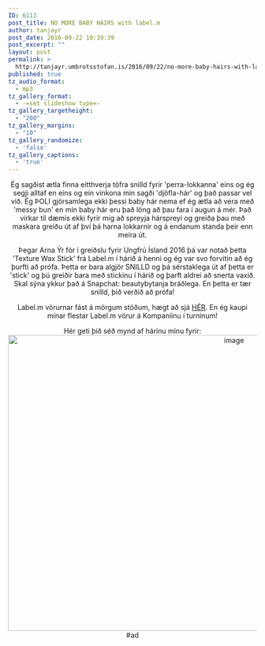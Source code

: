 ```yaml
---
ID: 6113
post_title: NO MORE BABY HAIRS with label.m
author: tanjayr
post_date: 2016-09-22 10:39:39
post_excerpt: ""
layout: post
permalink: >
  http://tanjayr.umbrotsstofan.is/2016/09/22/no-more-baby-hairs-with-label-m/
published: true
tz_audio_format:
  - mp3
tz_gallery_format:
  - -=set slideshow type=-
tz_gallery_targetheight:
  - "200"
tz_gallery_margins:
  - "10"
tz_gallery_randomize:
  - 'false'
tz_gallery_captions:
  - 'true'
---
```

<p style="text-align: center;">Ég sagðist ætla finna eitthverja töfra snilld fyrir 'perra-lokkanna' eins og ég segji alltaf en eins og ein vinkona min sagði 'djöfla-hár' og það passar vel við. Ég ÞOLI gjörsamlega ekki þessi baby hár nema ef ég ætla að vera með 'messy bun' en mín baby hár eru það löng að þau fara í augun á mér. Það virkar til dæmis ekki fyrir mig að spreyja hárspreyi og greiða þau með maskara greiðu út af því þá harna lokkarnir og á endanum standa þeir enn meira út.</p>
<p style="text-align: center;">Þegar Arna Ýr fór í greiðslu fyrir Ungfrú Ísland 2016 þá var notað þetta 'Texture Wax Stick' frá Label.m í hárið á henni og ég var svo forvitin að ég þurfti að prófa. Þetta er bara algjör SNILLD og þá sérstaklega út af þetta er 'stick' og þú greiðir bara með stickinu í hárið og þarft aldrei að snerta vaxið. Skal sýna ykkur það á Snapchat: beautybytanja bráðlega. En þetta er tær snilld, þið verðið að prófa!</p>
<p style="text-align: center;">Label.m vörurnar fást á mörgum stöðum, hægt að sjá <a href="http://bpro.is/page/labelm-solustadir" target="_blank">HÉR</a>. En ég kaupi mínar flestar Label.m vörur á Kompaníinu í turninum!</p>
<p style="text-align: center;">Hér geti þið séð mynd af hárinu mínu fyrir:
<img class="aligncenter size-large wp-image-6112" src="http://www.tanjayr.com/wp-content/uploads/2016/09/image5-1024x683.jpeg" alt="image" width="900" height="600" />#ad</p>